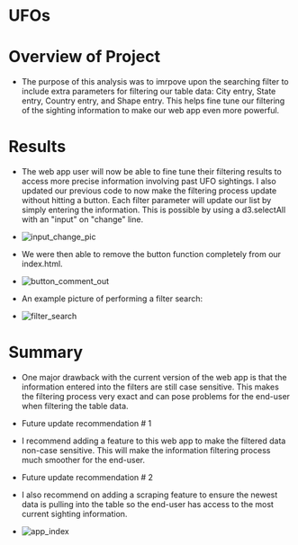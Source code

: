 # UFOs

# Overview of Project
* The purpose of this analysis was to imrpove upon the searching filter to include extra parameters for filtering our table data: City entry, State entry, Country entry, and Shape entry. This helps fine tune our filtering of the sighting information to make our web app even more powerful. 

# Results
* The web app user will now be able to fine tune their filtering results to access more precise information involving past UFO sightings. I also updated our previous code to now make the filtering process update without hitting a button. Each filter parameter will update our list by simply entering the information. This is possible by using a d3.selectAll with an "input" on "change" line.

* ![input_change_pic]()

* We were then able to remove the button function completely from our index.html.

* ![button_comment_out]()

* An example picture of performing a filter search:
* ![filter_search]()

# Summary
* One major drawback with the current version of the web app is that the information entered into the filters are still case sensitive. This makes the filtering process very exact and can pose problems for the end-user when filtering the table data. 

* Future update recommendation # 1
* I recommend adding a feature to this web app to make the filtered data non-case sensitive. This will make the information filtering process much smoother for the end-user.

* Future update recommendation # 2
* I also recommend on adding a scraping feature to ensure the newest data is pulling into the table so the end-user has access to the most current sighting information.

* ![app_index]()
